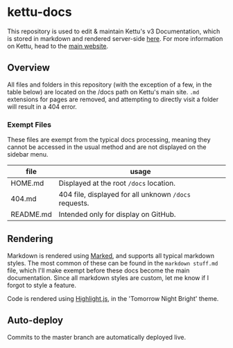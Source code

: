 # kettu-docs

This repository is used to edit & maintain Kettu's v3 Documentation, which is stored in markdown and rendered server-side [here](https://kettu.cc/docs). For more information on Kettu, head to the [main website](https://kettu.cc).

## Overview

All files and folders in this repository (with the exception of a few, in the table below) are located on the /docs path on Kettu's main site. `.md` extensions for pages are removed, and attempting to directly visit a folder will result in a 404 error.

### Exempt Files

These files are exempt from the typical docs processing, meaning they cannot be accessed in the usual method and are not displayed on the sidebar menu.

file | usage
---- | -----
HOME.md | Displayed at the root `/docs` location.
404.md | 404 file, displayed for all unknown `/docs` requests.
README.md | Intended only for display on GitHub.

## Rendering

Markdown is rendered using [Marked](https://github.com/markedjs/marked), and supports all typical markdown styles. The most common of these can be found in the `markdown stuff.md` file, which I'll make exempt before these docs become the main documentation. Since all markdown styles are custom, let me know if I forgot to style a feature.

Code is rendered using [Highlight.js](https://github.com/highlightjs/highlight.js), in the 'Tomorrow Night Bright' theme.

## Auto-deploy

Commits to the master branch are automatically deployed live.

